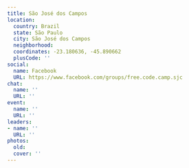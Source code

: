 ```yaml
---
title: São José dos Campos
location:
  country: Brazil
  state: São Paulo
  city: São José dos Campos
  neighborhood: 
  coordinates: -23.180636, -45.890662
  plusCode: ''
social:
  name: Facebook
  URL: https://www.facebook.com/groups/free.code.camp.sjc
chat:
  name: ''
  URL: ''
event:
  name: ''
  URL: ''
leaders:
- name: ''
  URL: ''
photos:
  old: 
  cover: ''
---
```

